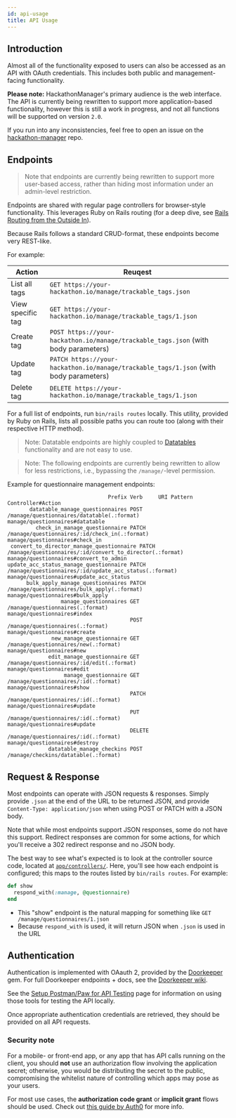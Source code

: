 ```yaml
---
id: api-usage
title: API Usage
---
```


## Introduction

Almost all of the functionality exposed to users can also be accessed as an API with OAuth credentials. This includes both public and management-facing functionality.

**Please note:** HackathonManager's primary audience is the web interface. The API is currently being rewritten to support more application-based functionality, however this is still a work in progress, and not all functions will be supported on version `2.0`.

If you run into any inconsistencies, feel free to open an issue on the [hackathon-manager](https://github.com/codeRIT/hackathon-manager) repo.

## Endpoints

> Note that endpoints are currently being rewritten to support more user-based access, rather than hiding most information under an admin-level restriction.

Endpoints are shared with regular page controllers for browser-style functionality. This leverages Ruby on Rails routing (for a deep dive, see [Rails Routing from the Outside In](https://guides.rubyonrails.org/routing.html)).

Because Rails follows a standard CRUD-format, these endpoints become very REST-like.

For example:

|       Action      |                                             Reuqest                                              |
|-------------------|--------------------------------------------------------------------------------------------------|
| List all tags     | `GET https://your-hackathon.io/manage/trackable_tags.json`                                      |
| View specific tag | `GET https://your-hackathon.io/manage/trackable_tags/1.json`                                    |
| Create tag        | `POST https://your-hackathon.io/manage/trackable_tags.json` (with body parameters)              |
| Update tag        | `PATCH https://your-hackathon.io/manage/trackable_tags/1.json` (with body parameters) |
| Delete tag        | `DELETE https://your-hackathon.io/manage/trackable_tags/1.json`                                 |

For a full list of endpoints, run `bin/rails routes` locally. This utility, provided by Ruby on Rails, lists all possible paths you can route too (along with their respective HTTP method).

> Note: Datatable endpoints are highly coupled to [Datatables](https://datatables.net) functionality and are not easy to use.

> Note: The following endpoints are currently being rewritten to allow for less restrictions, i.e., bypassing the `/manage/`-level permission.

Example for questionnaire management endpoints:

```
                                Prefix Verb     URI Pattern                                              Controller#Action
       datatable_manage_questionnaires POST     /manage/questionnaires/datatable(.:format)               manage/questionnaires#datatable
         check_in_manage_questionnaire PATCH    /manage/questionnaires/:id/check_in(.:format)            manage/questionnaires#check_in
 convert_to_director_manage_questionnaire PATCH    /manage/questionnaires/:id/convert_to_director(.:format)    manage/questionnaires#convert_to_admin
update_acc_status_manage_questionnaire PATCH    /manage/questionnaires/:id/update_acc_status(.:format)   manage/questionnaires#update_acc_status
      bulk_apply_manage_questionnaires PATCH    /manage/questionnaires/bulk_apply(.:format)              manage/questionnaires#bulk_apply
                 manage_questionnaires GET      /manage/questionnaires(.:format)                         manage/questionnaires#index
                                       POST     /manage/questionnaires(.:format)                         manage/questionnaires#create
              new_manage_questionnaire GET      /manage/questionnaires/new(.:format)                     manage/questionnaires#new
             edit_manage_questionnaire GET      /manage/questionnaires/:id/edit(.:format)                manage/questionnaires#edit
                  manage_questionnaire GET      /manage/questionnaires/:id(.:format)                     manage/questionnaires#show
                                       PATCH    /manage/questionnaires/:id(.:format)                     manage/questionnaires#update
                                       PUT      /manage/questionnaires/:id(.:format)                     manage/questionnaires#update
                                       DELETE   /manage/questionnaires/:id(.:format)                     manage/questionnaires#destroy
             datatable_manage_checkins POST     /manage/checkins/datatable(.:format)
```

## Request & Response

Most endpoints can operate with JSON requests & responses. Simply provide `.json` at the end of the URL to be returned JSON, and provide `Content-Type: application/json` when using POST or PATCH with a JSON body.

Note that while most endpoints support JSON responses, some do not have this support. Redirect responses are common for some actions, for which you'll receive a 302 redirect response and no JSON body.

The best way to see what's expected is to look at the controller source code, located at [`app/controllers/`](https://github.com/codeRIT/hackathon_manager/tree/master/app/controllers). Here, you'll see how each endpoint is configured; this maps to the routes listed by `bin/rails routes`. For example:

```ruby
def show
  respond_with(:manage, @questionnaire)
end
```

- This "show" endpoint is the natural mapping for something like `GET /manage/questionnaires/1.json`
- Because `respond_with` is used, it will return JSON when `.json` is used in the URL

## Authentication

Authentication is implemented with OAauth 2, provided by the [Doorkeeper](https://github.com/doorkeeper-gem/doorkeeper) gem. For full Doorkeeper endpoints + docs, see the [Doorkeeper wiki](https://github.com/doorkeeper-gem/doorkeeper/wiki/API-endpoint-descriptions-and-examples).

See the [Setup Postman/Paw for API Testing](api-setup.md) page for information on using those tools for testing the API locally.

Once appropriate authentication credentials are retrieved, they should be provided on all API requests.

### Security note

For a mobile- or front-end app, or any app that has API calls running on the client, you should **not** use an authorization flow involving the application secret; otherwise, you would be distributing the secret to the public, compromising the whitelist nature of controlling which apps may pose as your users.

For most use cases, the **authorization code grant** or **implicit grant** flows should be used. Check out [this guide by Auth0](https://auth0.com/docs/api-auth/which-oauth-flow-to-use) for more info.
